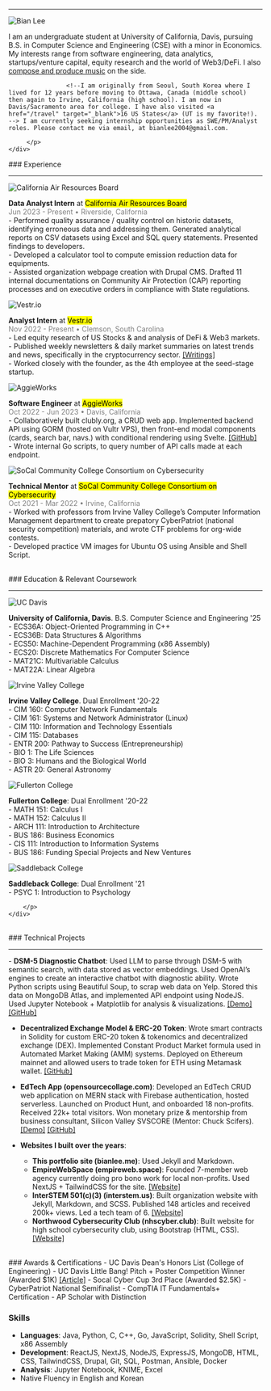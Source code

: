 ---
---

<hr/>
<div class="content-container">
    <img src="/assets/new.jpg" alt="Bian Lee" class="pfp-image">
    <div class="content-text">
        <p>
           I am an undergraduate student at University of California, Davis, pursuing B.S. in Computer Science and Engineering (CSE) with a minor in Economics. My interests range from software engineering, data analytics, startups/venture capital, equity research and the world of Web3/DeFi. I also <a href="https://open.spotify.com/artist/5QHoUe5kwjvOfjfHrbVTBY?si=W__FkkEbQz-Wu1P7A69EFA" target="_blank">compose and produce music</a> on the side.

                    <!--I am originally from Seoul, South Korea where I lived for 12 years before moving to Ottawa, Canada (middle school) then again to Irvine, California (high school). I am now in Davis/Sacramento area for college. I have also visited <a href="/travel" target="_blank">16 US States</a> (UT is my favorite!).  --> I am currently seeking internship opportunities as SWE/PM/Analyst roles. Please contact me via email, at bianlee2004@gmail.com.

         </p>
    </div>

</div>
<!-- -->
### Experience
<hr/>
<div class="content-container">
    <img src="/assets/carb.jpeg" alt="California Air Resources Board" class="content-image">
    <div class="content-text">
        <p>
            <b>Data Analyst Intern</b> at <mark>California Air Resources Board</mark>
            <br/><span style="color: gray">Jun 2023 - Present • Riverside, California</span>
            <br/> - Performed quality assurance / quality control on historic datasets, identifying erroneous data and addressing them. Generated analytical reports on CSV datasets using Excel and SQL query statements. Presented findings to developers.
            <br/> - Developed a calculator tool to compute emission reduction data for equipments.
            <br/> - Assisted organization webpage creation with Drupal CMS. Drafted 11 internal documentations on Community Air Protection (CAP) reporting processes and on executive orders in compliance with State regulations.
        </p>
    </div>
</div>

<!--
<div class="content-container">
    <img src="/assets/carb.jpeg" alt="California Air Resources Board" class="content-image">
    <div class="content-text">
        <p>
            <b>Data Analyst Intern</b> at California Air Resources Board
            <br/> - Performed data quality control and assisted database migration to .NET system.
            <br/> - Generated analytical reports on CSV datasets using Excel, SQL query commands, and Python scripting. Developed a calculator tool to compute emission reduction data for equipment, given load factor values and formulas.
            <br/> - Assisted organization webpage creation with Drupal CMS. Drafted 11 internal documentations on Community Air Protection (CAP) reporting processes and on executive orders in compliance with State regulations.
        </p>
    </div>
</div>
-->

<div class="content-container">
    <img src="/assets/vestr.jpeg" alt="Vestr.io" class="content-image">
    <div class="content-text">
        <p>
            <b>Analyst Intern</b> at <mark>Vestr.io</mark>
            <br/><span style="color: gray">Nov 2022 - Present • Clemson, South Carolina</span>
            <br/> - Led equity research of US Stocks & and analysis of DeFi & Web3 markets. 
            <br/> - Published weekly newsletters & daily market summaries on latest trends and news, specifically in the cryptocurrency sector. <a href="/writing" target="_blank">[Writings]</a>
            <br/> - Worked closely with the founder, as the 4th employee at the seed-stage startup.
        </p>
    </div>
</div>

<div class="content-container">
    <img src="/assets/aggieworks.jpeg" alt="AggieWorks" class="content-image">
    <div class="content-text">
        <p>
          <b>Software Engineer</b> at <mark>AggieWorks</mark>
          <br/><span style="color: gray">Oct 2022 - Jun 2023 • Davis, California</span>
          <br/> - Collaboratively built clubly.org, a CRUD web app. Implemented backend API using GORM (hosted on Vultr VPS), then front-end modal components (cards, search bar, navs.) with conditional rendering using Svelte. <a href="https://github.com/AggieWorks/Clubly" target="_blank">[GitHub]</a>
          <br/> - Wrote internal Go scripts, to query number of API calls made at each endpoint.
        </p>
    </div>
</div>

<div class="content-container">
    <img src="/assets/socal.png" alt="SoCal Community College Consortium on Cybersecurity" class="content-image">
    <div class="content-text">
        <p>
          <b>Technical Mentor</b> at <mark>SoCal Community College Consortium on Cybersecurity</mark>
            <br/><span style="color: gray">Oct 2021 - Mar 2022 • Irvine, California</span>
          <br/> - Worked with professors from Irvine Valley College’s Computer Information Management department to create prepatory CyberPatriot (national security competition) materials, and wrote CTF problems for org-wide contests.
          <br/> - Developed practice VM images for Ubuntu OS using Ansible and Shell Script.
        </p>
    </div>
</div>

<!--
<div class="content-container">
    <img src="/assets/interstem.jpeg" alt="InterSTEM 501(c)(3)" class="content-image">
    <div class="content-text">
        <p>
          <b>Webmaster</b> at InterSTEM 501(c)(3)
          <br/> - Built organization website (<a href="https://interstem.us" target="_blank">interstem.us</a>) with Jekyll, Markdown, SCSS. Published 148 articles, w/ 200k+ views.
          <br/> - Remotely taught 3 students a prepatory curriculum to help attain CompTIA IT Fundamentals+ Certification.
        </p>
    </div>
</div>

-->

<!--
## Misc. Work Experience

- <b>Part-Time Cashier</b> at local restaurant
- <b>Part-Time Team Member</b> at Panera Bread
-->

<br/>
### Education & Relevant Coursework
<hr/>

<div class="content-container">
    <img src="/assets/davis.png" alt="UC Davis" class="content-image">
    <div class="content-text">
        <p>
       <b>University of California, Davis</b>. B.S. Computer Science and Engineering '25
      <br/> - ECS36A: Object-Oriented Programming in C++
      <br/> - ECS36B: Data Structures & Algorithms
      <br/> - ECS50: Machine-Dependent Programming (x86 Assembly)
      <br/> - ECS20: Discrete Mathematics For Computer Science
      <br/> - MAT21C: Multivariable Calculus
      <br/> - MAT22A: Linear Algebra
        </p>
    </div>
</div>

<div class="content-container">
    <img src="/assets/ivc.png" alt="Irvine Valley College" class="content-image">
    <div class="content-text">
        <p>
       <b>Irvine Valley College</b>. Dual Enrollment '20-22
      <br/> - CIM 160: Computer Network Fundamentals
      <br/> - CIM 161: Systems and Network Administrator (Linux)
      <br/> - CIM 110: Information and Technology Essentials
      <br/> - CIM 115: Databases
      <br/> - ENTR 200: Pathway to Success (Entrepreneurship)
      <br/> - BIO 1: The Life Sciences
      <br/> - BIO 3: Humans and the Biological World
      <br/> - ASTR 20: General Astronomy
        </p>
    </div>
</div>

<div class="content-container">
    <img src="/assets/fullerton.png" alt="Fullerton College" class="content-image">
    <div class="content-text">
        <p>
        <b>Fullerton College</b>: Dual Enrollment '20-22
        <br/> - MATH 151: Calculus I
        <br/> - MATH 152: Calculus II
        <br/> - ARCH 111: Introduction to Architecture
        <br/> - BUS 186: Business Economics
        <br/> - CIS 111: Introduction to Information Systems
        <br/> - BUS 186: Funding Special Projects and New Ventures
        </p>
    </div>
</div>

<div class="content-container">
    <img src="/assets/saddleback.png" alt="Saddleback College" class="content-image">
    <div class="content-text">
        <p>
      <b>Saddleback College</b>: Dual Enrollment '21
      <br/> - PSYC 1: Introduction to Psychology

        </p>
    </div>

</div>

<br/>
### Technical Projects
<hr/>
- <b>DSM-5 Diagnostic Chatbot</b>: Used LLM to parse through DSM-5 with semantic search, with data stored as vector embeddings. Used OpenAI’s engines to create an interactive chatbot with diagnostic ability. Wrote Python scripts using Beautiful Soup, to scrap web data on Yelp. Stored this data on MongoDB Atlas, and implemented API endpoint using NodeJS. Used Jupyter Notebook + Matplotlib for analysis & visualizations. <a href="" target="_blank">[Demo]</a> <a href="https://github.com/ritvikir/hackdavis" target="_blank">[GitHub]</a>

- <b>Decentralized Exchange Model & ERC-20 Token</b>: Wrote smart contracts in Solidity for custom ERC-20 token & tokenomics and decentralized exchange (DEX). Implemented Constant Product Market formula used in Automated Market Making (AMM) systems. Deployed on Ethereum mainnet and allowed users to trade token for ETH using Metamask wallet. <a href="https://github.com/BianLee/BianDEX-Mirror" target="_blank">[GitHub]</a>

- <b>EdTech App (opensourcecollage.com)</b>: Developed an EdTech CRUD web application on MERN stack with Firebase authentication, hosted serverless. Launched on Product Hunt, and onboarded 18 non-profits. Received 22k+ total visitors. Won monetary prize & mentorship from business consultant, Silicon Valley SVSCORE (Mentor: Chuck Scifers). <a href="" target="_blank">[Demo]</a> <a href="https://github.com/BianLee/opensourcecollage.com" target="_blank">[GitHub]</a>

- <b>Websites I built over the years</b>:
  - <b>This portfolio site (bianlee.me)</b>: Used Jekyll and Markdown.
  - <b>EmpireWebSpace (empireweb.space)</b>: Founded 7-member web agency currently doing pro bono work for local non-profits. Used NextJS + TailwindCSS for the site. <a href="https://www.empireweb.space/" target="_blank">[Website]</a>
  - <b>InterSTEM 501(c)(3) (interstem.us)</b>: Built organization website with Jekyll, Markdown, and SCSS. Published 148 articles and received 200k+ views. Led a tech team of 6. <a href="https://interstem.us" target="_blank">[Website]</a>
  - <b>Northwood Cybersecurity Club (nhscyber.club)</b>: Built website for high school cybersecurity club, using Bootstrap (HTML, CSS). <a href="https://interstem.us" target="_blank">[Website]</a>

<br/>
### Awards & Certifications
- UC Davis Dean's Honors List (College of Engineering)
- UC Davis Little Bang! Pitch + Poster Competition Winner (Awarded $1K) <a href="https://innovate.ucdavis.edu/blog/borrow-blog" target="_blank">[Article]</a>
- Socal Cyber Cup 3rd Place (Awarded $2.5K)
- CyberPatriot National Semifinalist
- CompTIA IT Fundamentals+ Certification
- AP Scholar with Distinction

### Skills

- <b>Languages</b>: Java, Python, C, C++, Go, JavaScript, Solidity, Shell Script, x86 Assembly
- <b>Development</b>: ReactJS, NextJS, NodeJS, ExpressJS, MongoDB, HTML, CSS, TailwindCSS, Drupal, Git, SQL, Postman, Ansible, Docker
- <b>Analysis</b>: Jupyter Notebook, KNIME, Excel
- Native Fluency in English and Korean
